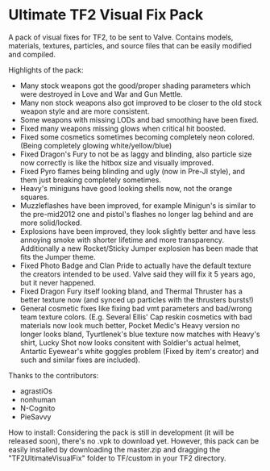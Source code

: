 # Ultimate TF2 Visual Fix Pack

A pack of visual fixes for TF2, to be sent to Valve.
Contains models, materials, textures, particles, and source files that can be easily modified and compiled.

Highlights of the pack:

* Many stock weapons got the good/proper shading parameters which were destroyed in Love and War and Gun Mettle.
* Many non stock weapons also got improved to be closer to the old stock weapon style and are more consistent.
* Some weapons with missing LODs and bad smoothing have been fixed.
* Fixed many weapons missing glows when critical hit boosted.
* Fixed some cosmetics sometimes becoming completely neon colored. (Being completely glowing white/yellow/blue)
* Fixed Dragon's Fury to not be as laggy and blinding, also particle size now correctly is like the hitbox size and visually improved.
* Fixed Pyro flames being blinding and ugly (now in Pre-JI style), and them just breaking completely sometimes.
* Heavy's miniguns have good looking shells now, not the orange squares.
* Muzzleflashes have been improved, for example Minigun's is similar to the pre-mid2012 one and pistol's flashes no longer lag behind and are more solid/locked.
* Explosions have been improved, they look slightly better and have less annoying smoke with shorter lifetime and more transparency. Additionally a new Rocket/Sticky Jumper explosion has been made that fits the Jumper theme.
* Fixed Photo Badge and Clan Pride to actually have the default texture the creators intended to be used. Valve said they will fix it 5 years ago, but it never happened.
* Fixed Dragon Fury itself looking bland, and Thermal Thruster has a better texture now (and synced up particles with the thrusters bursts!)
* General cosmetic fixes like fixing bad vmt parameters and bad/wrong team texture colors. (E.g. Several Ellis' Cap reskin cosmetics with bad materials now look much better, Pocket Medic's Heavy version no longer looks bland, Tyurtlenek's blue texture now matches with Heavy's shirt, Lucky Shot now looks consitent with Soldier's actual helmet, Antartic Eyewear's white goggles problem (Fixed by item's creator) and such and similar fixes are included).


Thanks to the contributors:

* agrastiOs
* nonhuman
* N-Cognito
* PieSavvy

How to install:
Considering the pack is still in development (it will be released soon), there's no .vpk to download yet. However, this pack can be easily installed by downloading the master.zip and dragging the "TF2UltimateVisualFix" folder to TF/custom in your TF2 directory.
